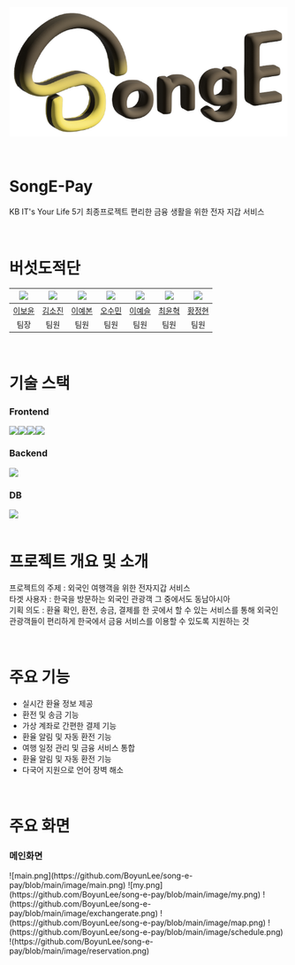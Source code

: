 ![3D_SongE](https://github.com/BoyunLee/song-e-pay/blob/main/frontend/public/images/3D_SongE.png)

<br>

# SongE-Pay 

KB IT's Your Life 5기 최종프로젝트
편리한 금융 생활을 위한 전자 지갑 서비스

<br>

# 버섯도적단

| <img src="https://github.com/BoyunLee.png" width="80"> | <img src="https://github.com/sojinnuna.png" width="80"> | <img src="https://github.com/ybon1107.png" width="80"> | <img src="https://github.com/ssooomm.png" width="80"> |  <img src="https://github.com/yesslee.png" width="80"> | <img src="https://github.com/cyh000127.png" width="80"> | <img src="https://github.com/ddubuk228.png" width="80"> |
| :----------------------------------------------------: | :------------------------------------------------------: | :--------------------------------------------------------: | :------------------------------------------------------: | :----------------------------------------------------: | :------------------------------------------------------: | :--------------------------------------------------------: |
|         [이보윤](https://github.com/BoyunLee)          |         [김소진](https://github.com/sojinnuna)          |         [이예본](https://github.com/ybon1107)          |         [오수민](https://github.com/ssooomm)          |         [이예슬](https://github.com/yesslee)          |         [최윤혁](https://github.com/cyh000127)          |         [황정현](https://github.com/ddubuk228)          |
|                          팀장                          |                           팀원                           |                            팀원                            |                           팀원                           |                           팀원                          |                           팀원                           |                            팀원                            | 

<br>

# 기술 스택
<h3>Frontend</h3> 
<div style="display: flex;">
  <img src="https://img.shields.io/badge/Vue.js-4FC08D?style=for-the-badge&logo=Vue.js&logoColor=white">
  <img src="https://img.shields.io/badge/HTML5-E34F26?style=for-the-badge&logo=HTML5&logoColor=white">
  <img src="https://img.shields.io/badge/CSS3-1572B6?style=for-the-badge&logo=CSS3&logoColor=white">
  <img src="https://img.shields.io/badge/Javascript-F7DF1E?style=for-the-badge&logo=Javascript&logoColor=white">
</div>

<h3>Backend</h3>
<div style="display: flex;">
  <img src="https://img.shields.io/badge/Java-ED8B00?style=for-the-badge&logo=openjdk&logoColor=white">
</div>

<h3>DB</h3>
<div style="display: flex;">
  <img src= "https://img.shields.io/badge/MySQL-4479A1?style=for-the-badge&logo=MySQL&logoColor=white">
</div>

<br>

# 프로젝트 개요 및 소개

프로젝트의 주제 : 외국인 여행객을 위한 전자지갑 서비스<br>
타겟 사용자 : 한국을 방문하는 외국인 관광객 그 중에서도 동남아시아<br>
기획 의도 : 환율 확인, 환전, 송금, 결제를 한 곳에서 할 수 있는 서비스를 통해 외국인 관광객들이 편리하게 한국에서 금융 서비스를 이용할 수 있도록 지원하는 것

<br>

# 주요 기능
- 실시간 환율 정보 제공
- 환전 및 송금 기능
- 가상 계좌로 간편한 결제 기능
- 환율 알림 및 자동 환전 기능
- 여행 일정 관리 및 금융 서비스 통합
- 환율 알림 및 자동 환전 기능
- 다국어 지원으로 언어 장벽 해소

<br>

# 주요 화면
<h3>메인화면</h3>
![main.png](https://github.com/BoyunLee/song-e-pay/blob/main/image/main.png)
![my.png](https://github.com/BoyunLee/song-e-pay/blob/main/image/my.png)
!(https://github.com/BoyunLee/song-e-pay/blob/main/image/exchangerate.png)
!(https://github.com/BoyunLee/song-e-pay/blob/main/image/map.png)
!(https://github.com/BoyunLee/song-e-pay/blob/main/image/schedule.png)
!(https://github.com/BoyunLee/song-e-pay/blob/main/image/reservation.png)






